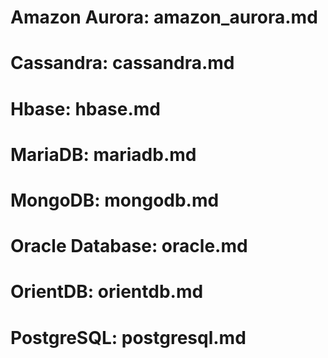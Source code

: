 # Amazon Aurora: amazon_aurora.md
# Cassandra: cassandra.md
# Hbase: hbase.md
# MariaDB: mariadb.md
# MongoDB: mongodb.md
# Oracle Database: oracle.md
# OrientDB: orientdb.md
# PostgreSQL: postgresql.md
